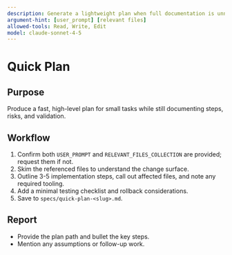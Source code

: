 ```yaml
---
description: Generate a lightweight plan when full documentation is unnecessary
argument-hint: [user_prompt] [relevant files]
allowed-tools: Read, Write, Edit
model: claude-sonnet-4-5
---
```


# Quick Plan

## Purpose
Produce a fast, high-level plan for small tasks while still documenting steps, risks, and validation.

## Workflow
1. Confirm both `USER_PROMPT` and `RELEVANT_FILES_COLLECTION` are provided; request them if not.
2. Skim the referenced files to understand the change surface.
3. Outline 3-5 implementation steps, call out affected files, and note any required tooling.
4. Add a minimal testing checklist and rollback considerations.
5. Save to `specs/quick-plan-<slug>.md`.

## Report
- Provide the plan path and bullet the key steps.
- Mention any assumptions or follow-up work.
